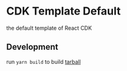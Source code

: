 # CDK Template Default

the default template of React CDK

## Development

run `yarn build` to build [tarball](../../docs/development.md#how-to-build-tarballs)

